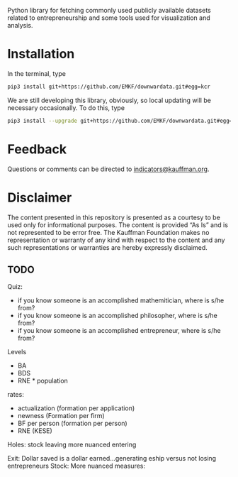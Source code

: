 Python library for fetching commonly used publicly available datasets related to entrepreneurship and 
some tools used for visualization and analysis. 


# Installation
In the terminal, type
```bash
pip3 install git+https://github.com/EMKF/downwardata.git#egg=kcr
```
We are still developing this library, obviously, so local updating will be necessary occasionally. To do this, type
```bash
pip3 install --upgrade git+https://github.com/EMKF/downwardata.git#egg=kcr
```

# Feedback
Questions or comments can be directed to indicators@kauffman.org.

# Disclaimer
The content presented in this repository is presented as a courtesy to be used only for informational purposes. The 
content is provided “As Is” and is not represented to be error free. The Kauffman Foundation makes no representation or 
warranty of any kind with respect to the content and any such representations or warranties are hereby expressly 
disclaimed.


## TODO
Quiz:
* if you know someone is an accomplished mathemitician, where is s/he from?
* if you know someone is an accomplished philosopher, where is s/he from?
* if you know someone is an accomplished entrepreneur, where is s/he from?

Levels
* BA
* BDS
* RNE * population

rates:
* actualization (formation per application)
* newness (Formation per firm)
* BF per person (formation per person)
* RNE (KESE)  

Holes:
stock
leaving
more nuanced entering


Exit: Dollar saved is a dollar earned...generating eship versus not losing entrepreneurs
Stock: 
More nuanced measures: 